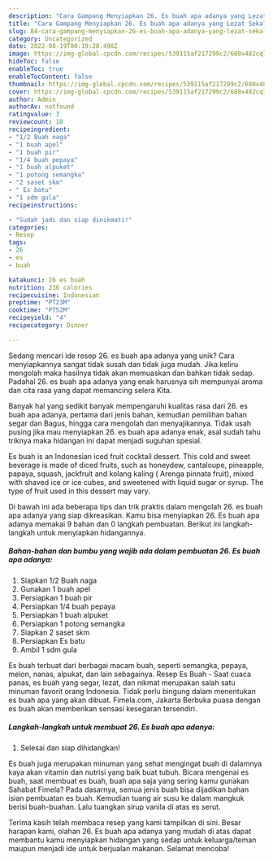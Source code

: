 ```yaml
---
description: "Cara Gampang Menyiapkan 26. Es buah apa adanya yang Lezat Sekali"
title: "Cara Gampang Menyiapkan 26. Es buah apa adanya yang Lezat Sekali"
slug: 84-cara-gampang-menyiapkan-26-es-buah-apa-adanya-yang-lezat-sekali
category: Uncategorized
date: 2022-08-19T00:19:28.498Z
image: https://img-global.cpcdn.com/recipes/539115af217299c2/680x482cq70/26-es-buah-apa-adanya-foto-resep-utama.jpg
hideToc: false
enableToc: true
enableTocContent: false
thumbnail: https://img-global.cpcdn.com/recipes/539115af217299c2/680x482cq70/26-es-buah-apa-adanya-foto-resep-utama.jpg
cover: https://img-global.cpcdn.com/recipes/539115af217299c2/680x482cq70/26-es-buah-apa-adanya-foto-resep-utama.jpg
author: Admin
authorAv: notfound
ratingvalue: 3
reviewcount: 18
recipeingredient:
- "1/2 Buah naga"
- "1 buah apel"
- "1 buah pir"
- "1/4 buah pepaya"
- "1 buah alpuket"
- "1 potong semangka"
- "2 saset skm"
- " Es batu"
- "1 sdm gula"
recipeinstructions:

- "Sudah jadi dan siap dinikmati!"
categories:
- Resep
tags:
- 26
- es
- buah

katakunci: 26 es buah 
nutrition: 236 calories
recipecuisine: Indonesian
preptime: "PT23M"
cooktime: "PT52M"
recipeyield: "4"
recipecategory: Dinner

---
```





Sedang mencari ide resep 26. es buah apa adanya yang unik? Cara menyiapkannya sangat tidak susah dan tidak juga mudah. Jika keliru mengolah maka hasilnya tidak akan memuaskan dan bahkan tidak sedap. Padahal 26. es buah apa adanya yang enak harusnya sih mempunyai aroma dan cita rasa yang dapat memancing selera Kita.





Banyak hal yang sedikit banyak mempengaruhi kualitas rasa dari 26. es buah apa adanya, pertama dari jenis bahan, kemudian pemilihan bahan segar dan Bagus, hingga cara mengolah dan menyajikannya. Tidak usah pusing jika mau menyiapkan 26. es buah apa adanya enak,      asal sudah tahu triknya maka hidangan ini dapat menjadi suguhan spesial.














Es buah is an Indonesian iced fruit cocktail dessert. This cold and sweet beverage is made of diced fruits, such as honeydew, cantaloupe, pineapple, papaya, squash, jackfruit and kolang kaling ( Arenga pinnata fruit), mixed with shaved ice or ice cubes, and sweetened with liquid sugar or syrup. The type of fruit used in this dessert may vary.






Di bawah ini ada beberapa tips dan trik praktis dalam mengolah 26. es buah apa adanya yang siap dikreasikan. Kamu bisa menyiapkan 26. Es buah apa adanya memakai 9 bahan dan 0 langkah pembuatan. Berikut ini langkah-langkah untuk menyiapkan hidangannya.

<!--inarticleads1-->

##### Bahan-bahan dan bumbu yang wajib ada dalam pembuatan 26. Es buah apa adanya:

1. Siapkan 1/2 Buah naga
1. Gunakan 1 buah apel
1. Persiapkan 1 buah pir
1. Persiapkan 1/4 buah pepaya
1. Persiapkan 1 buah alpuket
1. Persiapkan 1 potong semangka
1. Siapkan 2 saset skm
1. Persiapkan  Es batu
1. Ambil 1 sdm gula


Es buah terbuat dari berbagai macam buah, seperti semangka, pepaya, melon, nanas, alpukat, dan lain sebagainya. Resep Es Buah - Saat cuaca panas, es buah yang segar, lezat, dan nikmat merupakan salah satu minuman favorit orang Indonesia. Tidak perlu bingung dalam menentukan es buah apa yang akan dibuat. Fimela.com, Jakarta Berbuka puasa dengan es buah akan memberikan sensasi kesegaran tersendiri. 

<!--inarticleads2-->

##### Langkah-langkah untuk membuat 26. Es buah apa adanya:


1. Selesai dan siap dihidangkan!

Es buah juga merupakan minuman yang sehat mengingat buah di dalamnya kaya akan vitamin dan nutrisi yang baik buat tubuh. Bicara mengenai es buah, saat membuat es buah, buah apa saja yang sering kamu gunakan Sahabat Fimela? Pada dasarnya, semua jenis buah bisa dijadikan bahan isian pembuatan es buah. Kemudian tuang air susu ke dalam mangkuk berisi buah-buahan. Lalu tuangkan sirup vanila di atas es serut. 

Terima kasih telah membaca resep yang kami tampilkan di sini. Besar harapan kami, olahan 26. Es buah apa adanya yang mudah di atas dapat membantu kamu menyiapkan hidangan yang sedap untuk keluarga/teman maupun menjadi ide untuk berjualan makanan. Selamat mencoba!
